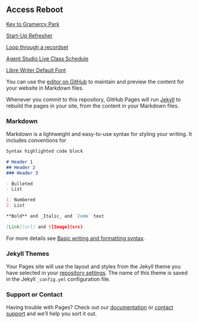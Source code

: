 ## Access Reboot

[Key to Gramercy Park](https://www.google.com/maps/place/40%C2%B044'16.4%22N+73%C2%B059'08.3%22W/@40.737892,-73.985633,3a,75y,162.58h,88.95t/data=!3m7!1e1!3m5!1srM2_4sMeCAkAAAQW4fLxvg!2e0!3e11!7i4002!8i1944!4m5!3m4!1s0x0:0x9328c9e9689e3fdc!8m2!3d40.7378889!4d-73.9856389)

[Start-Up Refresher](https://www.youtube.com/playlist?list=PLnfNzgd6iu9UfQ7h0Xt99dgLTK-RAA-FT)

[Loop through a recordset](https://youtu.be/7HckYjH_wg4)

[Agent Studio Live Class Schedule](https://agentstudio.continu.co/#/view/articles/61e08d071b91de0013132c3c)


[Libre Writer Default Font](https://www.maketecheasier.com/change-default-font-libreoffice/)

You can use the [editor on GitHub](https://github.com/realdatanyc/access/edit/gh-pages/index.md) to maintain and preview the content for your website in Markdown files.

Whenever you commit to this repository, GitHub Pages will run [Jekyll](https://jekyllrb.com/) to rebuild the pages in your site, from the content in your Markdown files.

### Markdown

Markdown is a lightweight and easy-to-use syntax for styling your writing. It includes conventions for

```markdown
Syntax highlighted code block

# Header 1
## Header 2
### Header 3

- Bulleted
- List

1. Numbered
2. List

**Bold** and _Italic_ and `Code` text

[Link](url) and ![Image](src)
```

For more details see [Basic writing and formatting syntax](https://docs.github.com/en/github/writing-on-github/getting-started-with-writing-and-formatting-on-github/basic-writing-and-formatting-syntax).

### Jekyll Themes

Your Pages site will use the layout and styles from the Jekyll theme you have selected in your [repository settings](https://github.com/realdatanyc/access/settings/pages). The name of this theme is saved in the Jekyll `_config.yml` configuration file.

### Support or Contact

Having trouble with Pages? Check out our [documentation](https://docs.github.com/categories/github-pages-basics/) or [contact support](https://support.github.com/contact) and we’ll help you sort it out.
